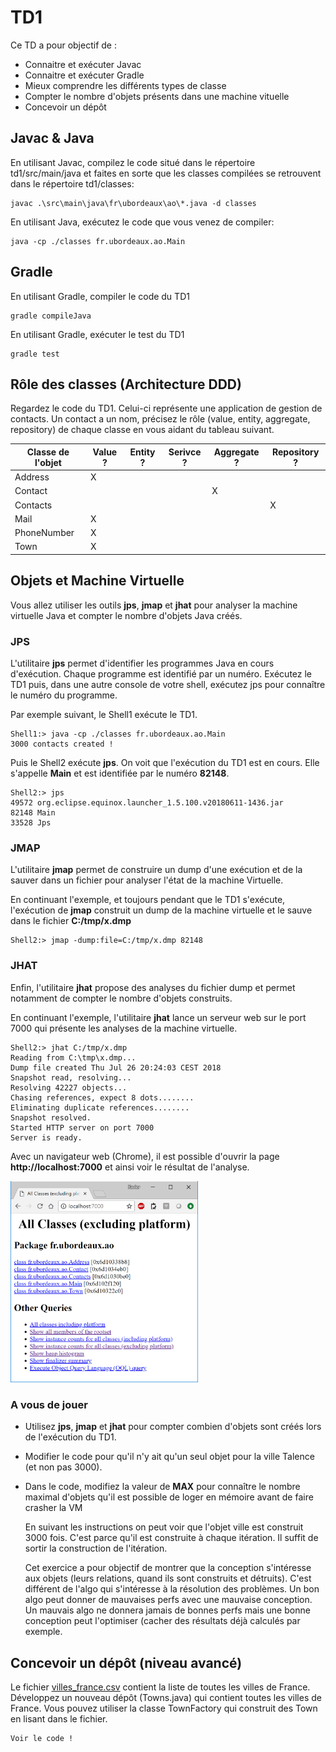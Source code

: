 # TD1

Ce TD a pour objectif de :

* Connaitre et exécuter Javac
* Connaitre et exécuter Gradle
* Mieux comprendre les différents types de classe
* Compter le nombre d'objets présents dans une machine vituelle
* Concevoir un dépôt

## Javac & Java

En utilisant Javac, compilez le code situé dans le répertoire td1/src/main/java et faites en sorte que les classes compilées se retrouvent dans le répertoire td1/classes:

    javac .\src\main\java\fr\ubordeaux\ao\*.java -d classes

En utilisant Java, exécutez le code que vous venez de compiler:
    
    java -cp ./classes fr.ubordeaux.ao.Main

## Gradle

En utilisant Gradle, compiler le code du TD1

    gradle compileJava

En utilisant Gradle, exécuter le test du TD1

    gradle test

## Rôle des classes (Architecture DDD)

Regardez le code du TD1. Celui-ci représente une application de gestion de contacts. Un contact a un nom, précisez le rôle (value, entity, aggregate, repository) de chaque classe en vous aidant du tableau suivant.

| Classe de l'objet | Value ? | Entity ? | Serivce ? | Aggregate ? | Repository ? |
| ------------------|---------|----------|-----------|-------------|--------------|
| Address           |    X    |          |           |             |              |
| Contact           |         |          |           |      X      |              |
| Contacts          |         |          |           |             |      X       |
| Mail              |    X    |          |           |             |              |
| PhoneNumber       |    X    |          |           |             |              |
| Town              |    X    |          |           |             |              |

## Objets et Machine Virtuelle

Vous allez utiliser les outils **jps**, **jmap** et **jhat** pour analyser la machine virtuelle Java et compter le nombre d'objets Java créés.

### JPS

L'utilitaire **jps** permet d'identifier les programmes Java en cours d'exécution. Chaque programme est identifié par un numéro.
Exécutez le TD1 puis, dans une autre console de votre shell, exécutez jps pour connaître le numéro du programme.

Par exemple suivant, le Shell1 exécute le TD1.

    Shell1:> java -cp ./classes fr.ubordeaux.ao.Main
    3000 contacts created ! 

Puis le Shell2 exécute **jps**. On voit que l'exécution du TD1 est en cours. Elle s'appelle **Main** et est identifiée par le numéro **82148**.

    Shell2:> jps
    49572 org.eclipse.equinox.launcher_1.5.100.v20180611-1436.jar
    82148 Main
    33528 Jps

### JMAP

L'utilitaire **jmap** permet de construire un dump d'une exécution et de la sauver dans un fichier pour analyser l'état de la machine Virtuelle.

En continuant l'exemple, et toujours pendant que le TD1 s'exécute, l'exécution de **jmap** construit un dump de la machine virtuelle et le sauve dans le fichier **C:/tmp/x.dmp**

    Shell2:> jmap -dump:file=C:/tmp/x.dmp 82148

### JHAT

Enfin, l'utilitaire **jhat** propose des analyses du fichier dump et permet notamment de compter le nombre d'objets construits.

En continuant l'exemple, l'utilitaire **jhat** lance un serveur web sur le port 7000 qui présente les analyses de la machine virtuelle.

    Shell2:> jhat C:/tmp/x.dmp
    Reading from C:\tmp\x.dmp...
    Dump file created Thu Jul 26 20:24:03 CEST 2018
    Snapshot read, resolving...
    Resolving 42227 objects...
    Chasing references, expect 8 dots........
    Eliminating duplicate references........
    Snapshot resolved.
    Started HTTP server on port 7000
    Server is ready.

Avec un navigateur web (Chrome), il est possible d'ouvrir la page **http://localhost:7000** et ainsi voir le résultat de l'analyse.

<img src="jhat.png" alt="image de l'analyse" width="300px"/>

### A vous de jouer

* Utilisez **jps**, **jmap** et **jhat** pour compter combien d'objets sont créés lors de l'exécution du TD1.
* Modifier le code pour qu'il n'y ait qu'un seul objet pour la ville Talence (et non pas 3000).
* Dans le code, modifiez la valeur de **MAX** pour connaître le nombre maximal d'objets qu'il est possible de loger en mémoire avant de faire crasher la VM

    En suivant les instructions on peut voir que l'objet ville est construit 3000 fois. C'est parce qu'il est construite à chaque itération. Il suffit de sortir la construction de l'itération.

    Cet exercice a pour objectif de montrer que la conception s'intéresse aux objets (leurs relations, quand ils sont construits et détruits). C'est différent de l'algo qui s'intéresse à la résolution des problèmes. Un bon algo peut donner de mauvaises perfs avec une mauvaise conception. Un mauvais algo ne donnera jamais de bonnes perfs mais une bonne conception peut l'optimiser (cacher des résultats déjà calculés par exemple.

## Concevoir un dépôt (niveau avancé)

Le fichier [villes_france.csv](villes_france.csv) contient la liste de toutes les villes de France. 
Développez un nouveau dépôt (Towns.java) qui contient toutes les villes de France. Vous pouvez utiliser la classe TownFactory qui construit des Town en lisant dans le fichier.

    Voir le code !